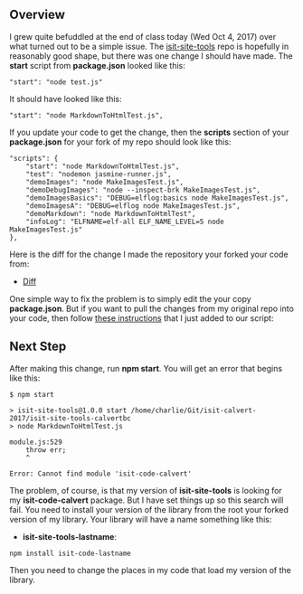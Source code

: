## Overview

I grew quite befuddled at the end of class today (Wed Oct 4, 2017) over what turned out to be a simple issue. The [isit-site-tools][ist] repo is hopefully in reasonably good shape, but there was one change I should have made. The **start** script from **package.json** looked like this:

```
"start": "node test.js"
```

It should have looked like this:

```
"start": "node MarkdownToHtmlTest.js",
```

If you update your code to get the change, then the **scripts** section of your **package.json** for your fork of my repo should look like this:

```
"scripts": {
    "start": "node MarkdownToHtmlTest.js",
    "test": "nodemon jasmine-runner.js",
    "demoImages": "node MakeImagesTest.js",
    "demoDebugImages": "node --inspect-brk MakeImagesTest.js",
    "demoImagesBasics": "DEBUG=elflog:basics node MakeImagesTest.js",
    "demoImagesA": "DEBUG=elflog node MakeImagesTest.js",
    "demoMarkdown": "node MarkdownToHtmlTest",
    "infoLog": "ELFNAME=elf-all ELF_NAME_LEVEL=5 node MakeImagesTest.js"
},
```

Here is the diff for the change I made the repository your forked your code from:

- [Diff](https://github.com/charliecalvert/isit-site-tools/commit/0f2a0a400fd81f1fcbcb0655cd85f6caeca91507)

One simple way to fix the problem is to simply edit the your copy **package.json**. But if you want to pull the changes from my original repo into your code, then follow [these instructions][thins] that I just added to our script:

[ist]: https://github.com/charliecalvert/isit-site-tools
[thins]: http://www.ccalvert.net/books/CloudNotes/Assignments/React/ElvenWebCraftsStarter.html#pull-changes-from-the-original-repository

## Next Step

After making this change, run **npm start**. You will get an error that begins like this:

```
$ npm start

> isit-site-tools@1.0.0 start /home/charlie/Git/isit-calvert-2017/isit-site-tools-calvertbc
> node MarkdownToHtmlTest.js

module.js:529
    throw err;
    ^

Error: Cannot find module 'isit-code-calvert'
```

The problem, of course, is that my version of **isit-site-tools** is looking for my **isit-code-calvert** package. But I have set things up so this search will fail. You need to install your version of the library from the root your forked version of my library. Your library will have a name something like this:

-  **isit-site-tools-lastname**:

```
npm install isit-code-lastname
```

Then you need to change the places in my code that load my version of the library.
